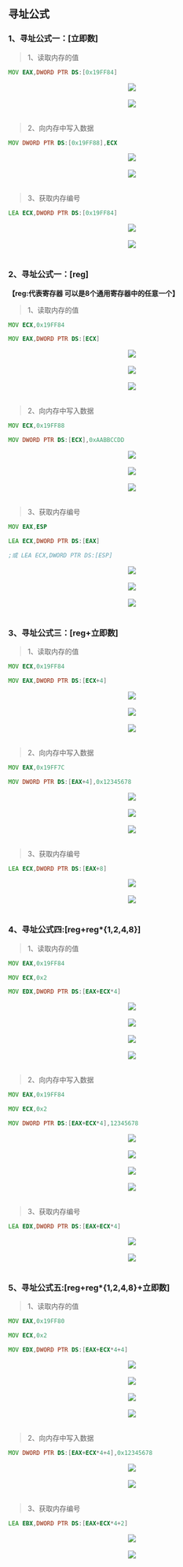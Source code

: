 ## 寻址公式

### 1、寻址公式一：[立即数]
> 1、读取内存的值
```asm
MOV EAX,DWORD PTR DS:[0x19FF84]
```
<div align="center"> <img src="../images/memory//_1_1_1_memory.png" width=""/> </div><br>

<div align="center"> <img src="../images/memory//_1_1_2_memory.png" width=""/> </div><br>

> 2、向内存中写入数据
```asm
MOV DWORD PTR DS:[0x19FF88],ECX
```
<div align="center"> <img src="../images/memory//_1_2_1_memory.png" width=""/> </div><br>

<div align="center"> <img src="../images/memory//_1_2_2_memory.png" width=""/> </div><br>

> 3、获取内存编号
```asm
LEA ECX,DWORD PTR DS:[0x19FF84]
```
<div align="center"> <img src="../images/memory//_1_3_1_memory.png" width=""/> </div><br>

<div align="center"> <img src="../images/memory//_1_3_2_memory.png" width=""/> </div><br>

### 2、寻址公式一：[reg]
**【reg:代表寄存器 可以是8个通用寄存器中的任意一个】**
> 1、读取内存的值
```asm
MOV ECX,0x19FF84

MOV EAX,DWORD PTR DS:[ECX]
```
<div align="center"> <img src="../images/memory//_2_1_1_memory.png" width=""/> </div><br>
<div align="center"> <img src="../images/memory//_2_1_2_memory.png" width=""/> </div><br>
<div align="center"> <img src="../images/memory//_2_1_3_memory.png" width=""/> </div><br>

> 2、向内存中写入数据
```asm
MOV ECX,0x19FF88

MOV DWORD PTR DS:[ECX],0xAABBCCDD
```
<div align="center"> <img src="../images/memory//_2_2_1_memory.png" width=""/> </div><br>
<div align="center"> <img src="../images/memory//_2_2_2_memory.png" width=""/> </div><br>
<div align="center"> <img src="../images/memory//_2_2_3_memory.png" width=""/> </div><br>

> 3、获取内存编号
```asm
MOV EAX,ESP

LEA ECX,DWORD PTR DS:[EAX]

;或 LEA ECX,DWORD PTR DS:[ESP]
```
<div align="center"> <img src="../images/memory//_2_3_1_memory.png" width=""/> </div><br>
<div align="center"> <img src="../images/memory//_2_3_2_memory.png" width=""/> </div><br>
<div align="center"> <img src="../images/memory//_2_3_3_memory.png" width=""/> </div><br>

### 3、寻址公式三：[reg+立即数]
> 1、读取内存的值
```asm
MOV ECX,0x19FF84

MOV EAX,DWORD PTR DS:[ECX+4]
```
<div align="center"> <img src="../images/memory//_3_1_1_memory.png" width=""/> </div><br>
<div align="center"> <img src="../images/memory//_3_1_2_memory.png" width=""/> </div><br>
<div align="center"> <img src="../images/memory//_3_1_3_memory.png" width=""/> </div><br>

> 2、向内存中写入数据
```asm
MOV EAX,0x19FF7C

MOV DWORD PTR DS:[EAX+4],0x12345678
```
<div align="center"> <img src="../images/memory//_3_2_1_memory.png" width=""/> </div><br>
<div align="center"> <img src="../images/memory//_3_2_2_memory.png" width=""/> </div><br>
<div align="center"> <img src="../images/memory//_3_2_3_memory.png" width=""/> </div><br>

> 3、获取内存编号
```asm
LEA ECX,DWORD PTR DS:[EAX+8]
```
<div align="center"> <img src="../images/memory//_3_3_1_memory.png" width=""/> </div><br>
<div align="center"> <img src="../images/memory//_3_3_2_memory.png" width=""/> </div><br>

### 4、寻址公式四:[reg+reg*{1,2,4,8}]
> 1、读取内存的值
```asm
MOV EAX,0x19FF84

MOV ECX,0x2

MOV EDX,DWORD PTR DS:[EAX+ECX*4]
```
<div align="center"> <img src="../images/memory//_4_1_1_memory.png" width=""/> </div><br>
<div align="center"> <img src="../images/memory//_4_1_2_memory.png" width=""/> </div><br>
<div align="center"> <img src="../images/memory//_4_1_3_memory.png" width=""/> </div><br>
<div align="center"> <img src="../images/memory//_4_1_4_memory.png" width=""/> </div><br>

> 2、向内存中写入数据
```asm
MOV EAX,0x19FF84

MOV ECX,0x2

MOV DWORD PTR DS:[EAX+ECX*4],12345678
```
<div align="center"> <img src="../images/memory//_4_2_1_memory.png" width=""/> </div><br>
<div align="center"> <img src="../images/memory//_4_2_2_memory.png" width=""/> </div><br>
<div align="center"> <img src="../images/memory//_4_2_3_memory.png" width=""/> </div><br>
<div align="center"> <img src="../images/memory//_4_2_4_memory.png" width=""/> </div><br>

> 3、获取内存编号
```asm
LEA EDX,DWORD PTR DS:[EAX+ECX*4]
```
<div align="center"> <img src="../images/memory//_4_3_1_memory.png" width=""/> </div><br>
<div align="center"> <img src="../images/memory//_4_3_2_memory.png" width=""/> </div><br>

### 5、寻址公式五:[reg+reg*{1,2,4,8}+立即数]
> 1、读取内存的值
```asm
MOV EAX,0x19FF80

MOV ECX,0x2

MOV EDX,DWORD PTR DS:[EAX+ECX*4+4]
```
<div align="center"> <img src="../images/memory//_5_1_1_memory.png" width=""/> </div><br>
<div align="center"> <img src="../images/memory//_5_1_2_memory.png" width=""/> </div><br>
<div align="center"> <img src="../images/memory//_5_1_3_memory.png" width=""/> </div><br>
<div align="center"> <img src="../images/memory//_5_1_4_memory.png" width=""/> </div><br>

> 2、向内存中写入数据
```asm
MOV DWORD PTR DS:[EAX+ECX*4+4],0x12345678
```
<div align="center"> <img src="../images/memory//_5_2_1_memory.png" width=""/> </div><br>
<div align="center"> <img src="../images/memory//_5_2_2_memory.png" width=""/> </div><br>

> 3、获取内存编号
```asm
LEA EBX,DWORD PTR DS:[EAX+ECX*4+2]
```
<div align="center"> <img src="../images/memory//_5_3_1_memory.png" width=""/> </div><br>
<div align="center"> <img src="../images/memory//_5_3_2_memory.png" width=""/> </div><br>